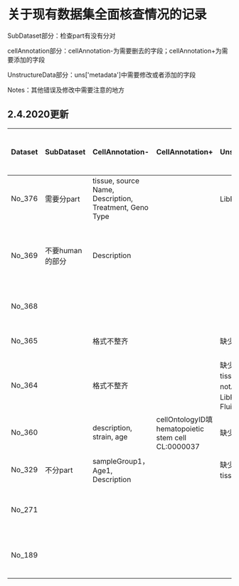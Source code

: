 # 关于现有数据集全面核查情况的记录

SubDataset部分：检查part有没有分对

cellAnnotation部分：cellAnnotation-为需要删去的字段；cellAnnotation+为需要添加的字段

UnstructureData部分：uns['metadata']中需要修改或者添加的字段

Notes：其他错误及修改中需要注意的地方

## 2.4.2020更新


| Dataset | SubDataset      | CellAnnotation-                                        | CellAnnotation+                                    | UnstructureData                                        | Notes                | 修改状态 | 人员分配       |
| ------- | --------------- | ------------------------------------------------------ | -------------------------------------------------- | ------------------------------------------------------ | -------------------- | -------- | -------------- |
| No_376  | 需要分part      | tissue, source Name, Description, Treatment, Geno Type |                                                    | LibPrep为10x                                           |                      | 修改中   | 2.3.2020阴佳滢 |
| No_369  | 不要human的部分 | Description                                            |                                                    |                                                        | 做错，细胞量比文中少 | 修改中   | 2.5.2020陈淳   |
| No_368  |                 |                                                        |                                                    |                                                        | 检查无误             | 已完成   |                |
| No_365  |                 | 格式不整齐                                             |                                                    | 缺少摘要图                                             |                      | 未修改   |                |
| No_364  |                 | 格式不整齐                                             |                                                    | 缺少摘要图；tissue为notAvailable；LibPrep为C1 Fluidigm |                      | 未修改   |                |
| No_360  |                 | description, strain, age                               | cellOntologyID填hematopoietic stem cell CL:0000037 | 缺少摘要图                                             |                      | 未修改   |                |
| No_329  | 不分part        | sampleGroup1，Age1, Description                        |                                                    | 缺少摘要图；tissue填brain                              |                      | 修改中   | 2.5.2020赵梦宇 |
| No_271  |                 |                                                        |                                                    |                                                        | 非单细胞数据集       | 待删除   |                |
| No_189  |                 |                                                        |                                                    |                                                        | 非单细胞数据集       | 待删除   |                |

